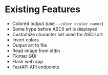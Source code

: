 # Existing Features

- Colored output (use `--color <color name>`)
- Some hype before ASCII art is displayed
- Customize character set used for ASCII art
- Invert colors
- Output art to file
- Read image from stdin
- Tkinter GUI
- Flask web app
- FastAPI API endpoints
